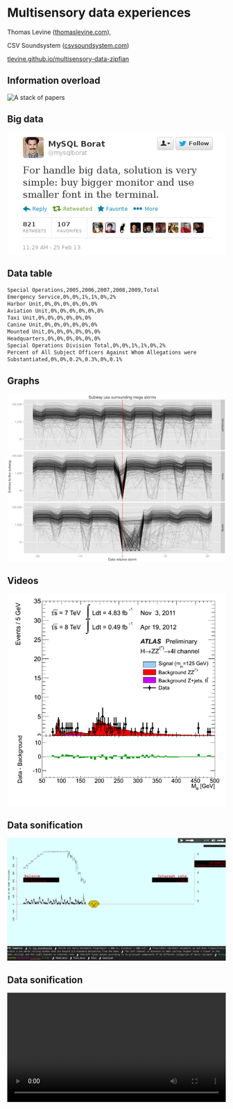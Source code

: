 <style>p.comment { display: none; }</style>
# Multisensory data experiences
<!-- For the Zipfian Academy July 2 class -->
Thomas Levine ([thomaslevine.com](http://thomaslevine.com)),

CSV Soundsystem ([csvsoundsystem.com](http://csvsoundsystem.com))

[tlevine.github.io/multisensory-data-zipfian](http://tlevine.github.io/multisensory-data-zipfian)



## Information overload
![A stack of papers](http://farm9.staticflickr.com/8434/7827785878_4a9c041ff8_o.jpg)
<p class="comment">
  Today, we produce more information than we can handle.
  To cope with this, we data scientists convert this information
  to structured data that we can make sense of in a more
  automated way.
</p>
<p class="comment">
  That helps, but now we have to deal with all of these data.
  We need new tools to help us with these data.
</p>



## Big data
[![For handle big data, solution is very simple: buy bigger monitor and use smaller font in the terminal.](borat.png)](https://twitter.com/mysqlborat/status/306078371182428161)
<p class="comment">
  In previous classes, you've learned about tools for
  storing insane quantities of data and running calculations
  on all of the data. We need more tools like that, but
  we also need new tools for exploring and presenting data.
</p>



## Data table
```
Special Operations,2005,2006,2007,2008,2009,Total
Emergency Service,0%,0%,1%,1%,0%,2%
Harbor Unit,0%,0%,0%,0%,0%,0%
Aviation Unit,0%,0%,0%,0%,0%,0%
Taxi Unit,0%,0%,0%,0%,0%,0%
Canine Unit,0%,0%,0%,0%,0%,0%
Mounted Unit,0%,0%,0%,0%,0%,0%
Headquarters,0%,0%,0%,0%,0%,0%
Special Operations Division Total,0%,0%,1%,1%,0%,2%
Percent of All Subject Officers Against Whom Allegations were Substantiated,0%,0%,0.2%,0.3%,0%,0.1%
```
<p class="comment">
  A standard data visualization tool is the data table.
  At CSV Soundsystem, we prefer CSV files.
  As MySQL borat suggests, we could just make bigger tables.
  Tables are great for finding specific values,
  but it takes a long time to spot broader trends in tables.
</p>
<p class="comment">
  This is a table of complaints against New York City police officers, I think.
  It's small enough that it fits on the screen and that
  we can get the general picture that most values are, but
  this wouldn't work for larger tables.
</p>



## Graphs
[![Plots of New York subway use surrounding mega storms](turnstile.png)](http://www.theatlanticcities.com/commute/2013/05/visualizing-impact-mega-storms-transit/5660/)
<p class="comment">
  So we make graphs.
  If you listen to Tufte, you will use graphs to present data in a
  multivariate way and to present the relationships among different variables.
</p>
<p class="comment">
  Let's talk more about multivariate systems.
  If you have a lot of variables, it's hard to think about all of them at once.
  Instead of doing that, we think of all of these variables as one concept.
  We can use statistical methods to convert many variables into one, or we can
  use data visualization methods to represent many variables at once.
</p>
<p class="comment">
  When we're analyzing a multivariate system, we can first look at the
  collective trend across all of the variables without worrying about the
  specific changes.
</p>
<p class="comment">
  This graph depicts the turns of New York subway turnstiles. This graph
  represents about four varibles: Date, year, subway stop, and number of
  turnstile entries per day. For the past three years, New York city has had
  one pretty big storm per year, each of them in the fall. The red lines
  are the dates of these storms, and the x axis is the date relative the
  storm, going from three weeks before the storm to three weeks after the storm.
  The y axis is the number of times a person entered a subway station each day,
  and each line is a different subway station. The first panel is for the 2010
  microburst, the second is for the 2011 Huricane Irene, and the third is for
  the 2012 Hurricane Sandy.
</p>
<p class="comment">
  Let's get back to our discussion of multivariate data. We are looking at
  four variables, but we are thinking about them as one concept.
</p>
<p class="comment">
  Look at these bumps that happen about five times per line.
  When I look at these, I'm not noticing the individual lines or the individual
  dates; I'm just noticing that there's some pattern.
  Now that we've found some broader pattern, let's focus on it and start
  picking apart the individual variables. Looking at the date variable, I see that
  this bump happens every seven days, so it might be the weekend. I guess people
  use the subway less on weekends. Looking at the subway station variable
  (the different lines), I notice that this bump happens across most stations.
  I also notice that some stations drop really low. That might be an error, or
  it might be that the stations or closed for maintenance. Or something else.
</p>
<p class="comment">
  Now let's look at the elephant in the room that I've been ignoring.
  We've noticed some pattern in the multivariate system; the lines are mostly
  straight, with these bumps on the weekends. But this pattern gets inturrupted
  at the red line. What's going on there? 
  Well that line is the date of the storms.
  Subway stations got shut during the storms, and that explains the drops
  in ridership.
  But when we look more closely
</p>
<p class="comment">
  You probably didn't need my narration in order to read this graph;
  I explain it like this to convey this approach of aggregating multivariate
  data. First, we looked for broader trends without focusing on specific
  variables. Then, once we identified an interesting trend, we iteratively
  focused on interesting subsets and interesting variables.
  This is related to a concept of hierarchy from graphic design; if you make
  one thing really big, people will know what to look at first, and then they
  can focus on the details if they're still interested.
  This is helpful for producing data visualizations, but I also keep this in
  mind when I'm doing data analyses in general.
</p>
<p class="comment">
  I just talked a lot about a how to think of graphs and data analysis
  in a multivariate way. Following Edward Tufte's advice, I aim to do this
  in data visualizations, but there are only so many variables I can fit
  on a graph. The previous visual used four variables, and I think
  six variables is pretty close to the most that can reliably be fit nicely
  on one static data visualization. So we need something more.
</p>



## Videos
[![complicated plot](4l-FixedScale-NoMuProf2-preview.png)](4l-FixedScale-NoMuProf2.gif)
<p class="comment">
  An obvious first step is video. This video relates a bunch of different
  variables from some experiment at CERN. I don't know what it means, but you
  can see how adding a time dimension allows for more variables to be presented
  at once.
</p>



## Data sonification
[![FMS Symphony](fms-symphony-preview.png)](http://fms.csvsoundsystem.com)
<p class="comment">
  When we add a time dimension, we get more possibilities.
  Of the five senses, vision is somewhat special in that we can look at many
  different things at once. It's hard to listen to many different things at once,
  so it's hard to present multiple variables through a few static notes,
  but if we add the time dimension, we can represent complex multivariate in sound.
</p>
<p class="comment">
  This is CSV Soundsystem's first music video, the FMS Symphony.
  It's a story about the federal treasury, the federal interest rate, the debt
  ceiling and the financial crisis. The high note is ..., the chords and flourishes
  are .... And the video. And the data come from here. And the Chernoff face is
  from the 15 first principal components of the table. And the thing that happens
  at the financial crisis.
</p>



## Data sonification
<!-- Ridership Rachenitsa -->
<video src="transit.webm" controls width="100%">
<p class="comment">
  Here's another CSV soundsystem video.
  It uses both the New York City subway data we saw before
  and similar data about Chicago buses.
  New York subways get ten times the ridership, so these two figures are on
  different scales, but they have a very consistent pattern of ridership.
  There's one instrument for each city. High notes indicate more riders,
  and low notes indicate less riders. There's this dip every measure for
  the weekend. And once in a while we hear some change that we might want
  to investigate further. For example, in the winter....
</p>
<p class="comment">
  Sound opens up more possibilities, but there are still three more senses
  we haven't looked at. If we're going to leverage our full sensory capabilities
  to experience data, we're going to need to use touch, taste and smell too.
  And I think the best way of doing that is through food.
</p>



## Data gastronomification
[![Data guacamole](data-guacamole.jpg)](https://github.com/tlevine/data-guacamole)
[gastronomify R package](https://github.com/csv/gastronomify)
<p class="comment">
  To begin my exploration into this concept, I wrote an R package that varies
  a base recipe based on a dataset. Then I produced two bowls of guacamole to
  represent New York City math test scores for different years.
</p>
<p class="comment">
  Each ingredient corresponds to the average score for a particular school grade
  that year. There's more guacamole in the 2012 bowl because scores were higher
  across the board that year. (So grade inflation.) And one of them was spicier
  than the other because the sixth graders did proportionately better that year.
</p>
<p class="comment">
  As interesting as that may be, this is a pretty boring data gastronomification.
  The texture, visual appearance, smell and sound of the two bowls is quite
  similar, so we're not really leveraging our sensory capacity.
</p>



## Take-aways

* Present the multivariate world; escape Flatland.
* Explore and present data in a hierarchical way; start with the big picture,
    then get more detailed.
* Anything can be turned into data, and data can be mapped to anything.



## More resources

* [Music videos in R](http://livestre.am/4pN67)
* [Data-driven rhythms](https://github.com/csv/ddr)
* [A blog post](http://thomaslevine.com/!/sensory-data-experiences/)



## Data cookies
One last thing

* Cookie base: Brownie for garage and chocolate chip cookie for open lot
* Nuts: Public lots have nuts
* Length (inches): Log number of parking spaces
* Toppings correspond with the type of parking lot
  * Oreo: Paid publicly available
  * Reese's Piece: Customer parking only
  * marshmallow: Permit holders only (monthly, employee, student, car share, etc)
  * cherry: Commercial/government only
  * jam: Free parking available
* Sprinkles
  * Red sprinkles if it has valet
  * Blue sprinkles if it has motorcycle parking

<p class="comment">
  Data guacamole doesn't really use all the senses, and I wanted to make something
  that did, so we prepared some data cookies for tonight.
  Each cookie represents a parking lot in San Francisco.
  [Read the different ingredients]
</p>
